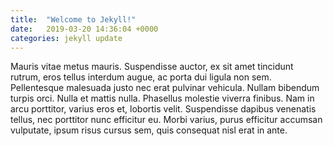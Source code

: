 ```yaml
---
title:  "Welcome to Jekyll!"
date:   2019-03-20 14:36:04 +0000
categories: jekyll update
---
```

Mauris vitae metus mauris. Suspendisse auctor, ex sit amet tincidunt rutrum, eros tellus interdum augue, ac porta dui ligula non sem. Pellentesque malesuada justo nec erat pulvinar vehicula. Nullam bibendum turpis orci. Nulla et mattis nulla. Phasellus molestie viverra finibus. Nam in arcu porttitor, varius eros et, lobortis velit. Suspendisse dapibus venenatis tellus, nec porttitor nunc efficitur eu. Morbi varius, purus efficitur accumsan vulputate, ipsum risus cursus sem, quis consequat nisl erat in ante.